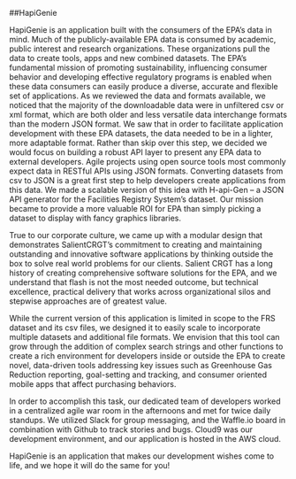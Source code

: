 ##HapiGenie

HapiGenie is an application built with the consumers of the EPA’s data in mind. Much of the publicly-available EPA data is consumed by academic, public interest and research organizations. These organizations pull the data to create tools, apps and new combined datasets.  The EPA’s fundamental mission of promoting sustainability, influencing consumer behavior and developing effective regulatory programs is enabled when these data consumers can easily produce a diverse, accurate and flexible set of applications.
As we reviewed the data and formats available, we noticed that the majority of the downloadable data were in unfiltered csv or xml format, which are both older and less versatile data interchange formats than the modern JSON format. We saw that in order to facilitate application development with these EPA datasets, the data needed to be in a lighter, more adaptable format. Rather than skip over this step, we decided we would focus on building a robust API layer to present any EPA data to external developers. Agile projects using open source tools most commonly expect data in RESTful APIs using JSON formats. Converting datasets from csv to JSON is a great first step to help developers create applications from this data. We made a scalable version of this idea with H-api-Gen – a JSON API generator for the Facilities Registry System’s dataset. Our mission became to provide a more valuable ROI for EPA than simply picking a dataset to display with fancy graphics libraries. 

True to our corporate culture, we came up with a modular design that demonstrates SalientCRGT’s commitment to creating and maintaining outstanding and innovative software applications by thinking outside the box to solve real world problems for our clients. Salient CRGT has a long history of creating comprehensive software solutions for the EPA, and we understand that flash is not the most needed outcome, but technical excellence, practical delivery that works across organizational silos and stepwise approaches are of greatest value.

While the current version of this application is limited in scope to the FRS dataset and its csv files, we designed it to easily scale to incorporate multiple datasets and additional file formats. We envision that this tool can grow through the addition of complex search strings and other functions to create a rich environment for developers inside or outside the EPA to create novel, data-driven tools addressing key issues such as Greenhouse Gas Reduction reporting, goal-setting and tracking, and consumer oriented mobile apps that affect purchasing behaviors.

In order to accomplish this task, our dedicated team of developers worked in a centralized agile war room in the afternoons and met for twice daily standups. We utilized Slack for group messaging, and the Waffle.io board in combination with Github to track stories and bugs. Cloud9 was our development environment, and our application is hosted in the AWS cloud.

HapiGenie is an application that makes our development wishes come to life, and we hope it will do the same for you!
